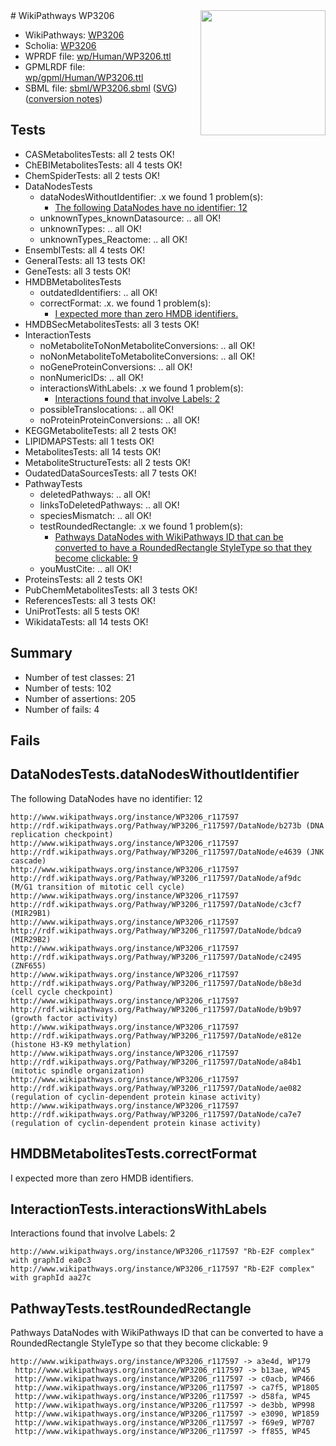 <img style="float: right; width: 200px" src="../logo.png" />
# WikiPathways WP3206

* WikiPathways: [WP3206](https://identifiers.org/wikipathways:WP3206)
* Scholia: [WP3206](https://scholia.toolforge.org/wikipathways/WP3206)
* WPRDF file: [wp/Human/WP3206.ttl](../wp/Human/WP3206.ttl)
* GPMLRDF file: [wp/gpml/Human/WP3206.ttl](../wp/gpml/Human/WP3206.ttl)
* SBML file: [sbml/WP3206.sbml](../sbml/WP3206.sbml) ([SVG](../sbml/WP3206.svg)) ([conversion notes](../sbml/WP3206.txt))

## Tests
* CASMetabolitesTests: all 2 tests OK!
* ChEBIMetabolitesTests: all 4 tests OK!
* ChemSpiderTests: all 2 tests OK!
* DataNodesTests
    * dataNodesWithoutIdentifier: .x we found 1 problem(s):
        * [The following DataNodes have no identifier: 12](#8792c492)
    * unknownTypes_knownDatasource: .. all OK!
    * unknownTypes: .. all OK!
    * unknownTypes_Reactome: .. all OK!
* EnsemblTests: all 4 tests OK!
* GeneralTests: all 13 tests OK!
* GeneTests: all 3 tests OK!
* HMDBMetabolitesTests
    * outdatedIdentifiers: .. all OK!
    * correctFormat: .x. we found 1 problem(s):
        * [I expected more than zero HMDB identifiers.](#ad154c1e)
* HMDBSecMetabolitesTests: all 3 tests OK!
* InteractionTests
    * noMetaboliteToNonMetaboliteConversions: .. all OK!
    * noNonMetaboliteToMetaboliteConversions: .. all OK!
    * noGeneProteinConversions: .. all OK!
    * nonNumericIDs: .. all OK!
    * interactionsWithLabels: .x we found 1 problem(s):
        * [Interactions found that involve Labels: 2](#630d2679)
    * possibleTranslocations: .. all OK!
    * noProteinProteinConversions: .. all OK!
* KEGGMetaboliteTests: all 2 tests OK!
* LIPIDMAPSTests: all 1 tests OK!
* MetabolitesTests: all 14 tests OK!
* MetaboliteStructureTests: all 2 tests OK!
* OudatedDataSourcesTests: all 7 tests OK!
* PathwayTests
    * deletedPathways: .. all OK!
    * linksToDeletedPathways: .. all OK!
    * speciesMismatch: .. all OK!
    * testRoundedRectangle: .x we found 1 problem(s):
        * [Pathways DataNodes with WikiPathways ID that can be converted to have a RoundedRectangle StyleType so that they become clickable: 9](#9fbad3d3)
    * youMustCite: .. all OK!
* ProteinsTests: all 2 tests OK!
* PubChemMetabolitesTests: all 3 tests OK!
* ReferencesTests: all 3 tests OK!
* UniProtTests: all 5 tests OK!
* WikidataTests: all 14 tests OK!


## Summary

* Number of test classes: 21
* Number of tests: 102
* Number of assertions: 205
* Number of fails: 4

## Fails

<a name="8792c492" />

## DataNodesTests.dataNodesWithoutIdentifier

The following DataNodes have no identifier: 12
```
http://www.wikipathways.org/instance/WP3206_r117597 http://rdf.wikipathways.org/Pathway/WP3206_r117597/DataNode/b273b (DNA replication checkpoint)
http://www.wikipathways.org/instance/WP3206_r117597 http://rdf.wikipathways.org/Pathway/WP3206_r117597/DataNode/e4639 (JNK cascade)
http://www.wikipathways.org/instance/WP3206_r117597 http://rdf.wikipathways.org/Pathway/WP3206_r117597/DataNode/af9dc (M/G1 transition of mitotic cell cycle)
http://www.wikipathways.org/instance/WP3206_r117597 http://rdf.wikipathways.org/Pathway/WP3206_r117597/DataNode/c3cf7 (MIR29B1)
http://www.wikipathways.org/instance/WP3206_r117597 http://rdf.wikipathways.org/Pathway/WP3206_r117597/DataNode/bdca9 (MIR29B2)
http://www.wikipathways.org/instance/WP3206_r117597 http://rdf.wikipathways.org/Pathway/WP3206_r117597/DataNode/c2495 (ZNF655)
http://www.wikipathways.org/instance/WP3206_r117597 http://rdf.wikipathways.org/Pathway/WP3206_r117597/DataNode/b8e3d (cell cycle checkpoint)
http://www.wikipathways.org/instance/WP3206_r117597 http://rdf.wikipathways.org/Pathway/WP3206_r117597/DataNode/b9b97 (growth factor activity)
http://www.wikipathways.org/instance/WP3206_r117597 http://rdf.wikipathways.org/Pathway/WP3206_r117597/DataNode/e812e (histone H3-K9 methylation)
http://www.wikipathways.org/instance/WP3206_r117597 http://rdf.wikipathways.org/Pathway/WP3206_r117597/DataNode/a84b1 (mitotic spindle organization)
http://www.wikipathways.org/instance/WP3206_r117597 http://rdf.wikipathways.org/Pathway/WP3206_r117597/DataNode/ae082 (regulation of cyclin-dependent protein kinase activity)
http://www.wikipathways.org/instance/WP3206_r117597 http://rdf.wikipathways.org/Pathway/WP3206_r117597/DataNode/ca7e7 (regulation of cyclin-dependent protein kinase activity)
```

<a name="ad154c1e" />

## HMDBMetabolitesTests.correctFormat

I expected more than zero HMDB identifiers.
<a name="630d2679" />

## InteractionTests.interactionsWithLabels

Interactions found that involve Labels: 2
```
http://www.wikipathways.org/instance/WP3206_r117597 "Rb-E2F complex" with graphId ea0c3
http://www.wikipathways.org/instance/WP3206_r117597 "Rb-E2F complex" with graphId aa27c
```

<a name="9fbad3d3" />

## PathwayTests.testRoundedRectangle

Pathways DataNodes with WikiPathways ID that can be converted to have a RoundedRectangle StyleType so that they become clickable: 9
```
http://www.wikipathways.org/instance/WP3206_r117597 -> a3e4d, WP179
 http://www.wikipathways.org/instance/WP3206_r117597 -> b13ae, WP45
 http://www.wikipathways.org/instance/WP3206_r117597 -> c0acb, WP466
 http://www.wikipathways.org/instance/WP3206_r117597 -> ca7f5, WP1805
 http://www.wikipathways.org/instance/WP3206_r117597 -> d58fa, WP45
 http://www.wikipathways.org/instance/WP3206_r117597 -> de3bb, WP998
 http://www.wikipathways.org/instance/WP3206_r117597 -> e3090, WP1859
 http://www.wikipathways.org/instance/WP3206_r117597 -> f69e9, WP707
 http://www.wikipathways.org/instance/WP3206_r117597 -> ff855, WP45
 ```

